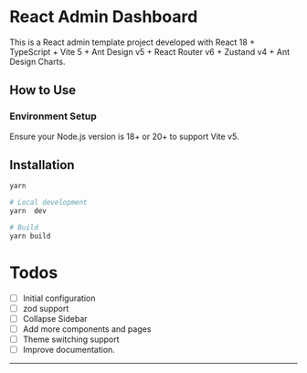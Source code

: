 # React Admin Dashboard

This is a React admin template project developed with React 18 + TypeScript + Vite 5 + Ant Design v5 + React Router v6 + Zustand v4 + Ant Design Charts.



## How to Use

### Environment Setup

Ensure your Node.js version is 18+ or 20+ to support Vite v5.

## Installation

```sh
yarn

# Local development
yarn  dev

# Build
yarn build
```

# Todos

- [ ] Initial configuration
- [ ] zod support
- [ ] Collapse Sidebar
- [ ] Add more components and pages
- [ ] Theme switching support
- [ ] Improve documentation.
---
